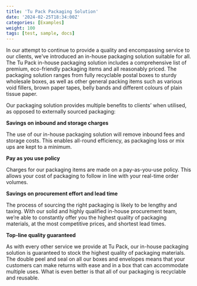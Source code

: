 ```yaml
---
title: 'Tu Pack Packaging Solution'
date: '2024-02-25T18:34:00Z'
categories: [Examples]
weight: 100
tags: [test, sample, docs]
---
```

In our attempt to continue to provide a quality and encompassing service to our clients, we’ve
introduced an in-house packaging solution suitable for all. The Tu Pack in-house packaging
solution includes a comprehensive list of premium, eco-friendly packaging items and all
reasonably priced. The packaging solution ranges from fully recyclable postal boxes to sturdy
wholesale boxes, as well as other general packing items such as various void fillers, brown
paper tapes, belly bands and different colours of plain tissue paper.

Our packaging solution provides multiple benefits to clients’ when utilised, as opposed to
externally sourced packaging:

**Savings on inbound and storage charges**

The use of our in-house packaging solution will remove inbound fees and storage
costs. This enables all-round efficiency, as packaging loss or mix ups are kept to a
minimum.

**Pay as you use policy**

Charges for our packaging items are made on a pay-as-you-use policy. This allows
your cost of packaging to follow in line with your real-time order volumes.

**Savings on procurement effort and lead time**

The process of sourcing the right packaging is likely to be lengthy and taxing. With
our solid and highly qualified in-house procurement team, we’re able to constantly
offer you the highest quality of packaging materials, at the most competitive prices,
and shortest lead times.

**Top-line quality guaranteed**

As with every other service we provide at Tu Pack, our in-house packaging solution
is guaranteed to stock the highest quality of packaging materials. The double peel
and seal on all our boxes and envelopes means that your customers can make
returns with ease and in a box that can accommodate multiple uses. What is even
better is that all of our packaging is recyclable and reusable.
